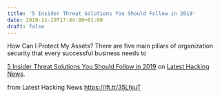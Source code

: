 ```yaml
---
title: '5 Insider Threat Solutions You Should Follow in 2019'
date: 2019-11-29T17:44:00+01:00
draft: false
---
```


How Can I Protect My Assets? There are five main pillars of organization security that every successful business needs to

[5 Insider Threat Solutions You Should Follow in 2019](https://latesthackingnews.com/2019/11/29/5-insider-threat-solutions-you-should-follow-in-2019/) on [Latest Hacking News](https://latesthackingnews.com).

  
  
from Latest Hacking News https://ift.tt/35LhjuT